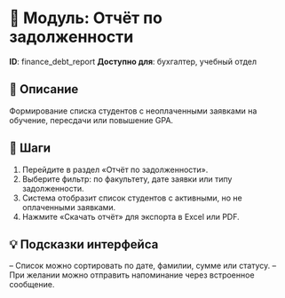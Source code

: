 # 📘 Модуль: Отчёт по задолженности
**ID**: finance_debt_report
**Доступно для**: бухгалтер, учебный отдел

## 📝 Описание
Формирование списка студентов с неоплаченными заявками на обучение, пересдачи или повышение GPA.

## 🩜 Шаги
1. Перейдите в раздел «Отчёт по задолженности».
2. Выберите фильтр: по факультету, дате заявки или типу задолженности.
3. Система отобразит список студентов с активными, но не оплаченными заявками.
4. Нажмите «Скачать отчёт» для экспорта в Excel или PDF.

## 💡 Подсказки интерфейса
– Список можно сортировать по дате, фамилии, сумме или статусу.
– При желании можно отправить напоминание через встроенное сообщение.
